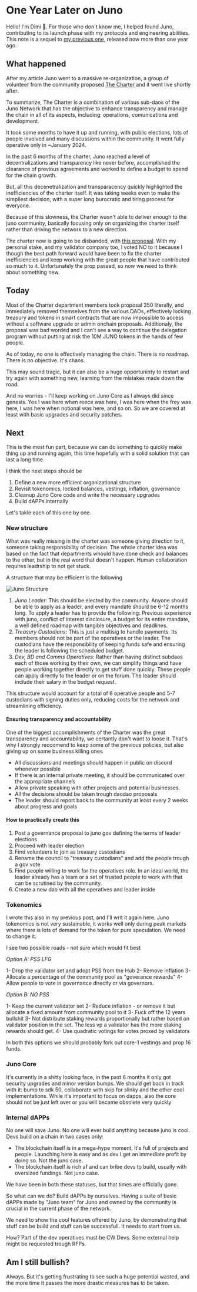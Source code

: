 # One Year Later on Juno

Hello! I'm Dimi 🦙. For those who don't know me, I helped found Juno, contributing to its launch phase with my protocols and engineering abilities. This note is a sequel to [my previous one](https://google.com), released now more than one year ago.

## What happened

After my article Juno went to a massive re-organization, a group of volunteer from the community proposed [The Charter](https://www.mintscan.io/juno/proposals/319) and it went live shortly after.

To summarize, The Charter is a combination of various sub-daos of the Juno Network that has the objective to enhance transparency and manage the chain in all of its aspects, including: operations, comunications and development.

It took some months to have it up and running, with public elections, lots of people involved and many discussions within the community. It went fully operative only in ~January 2024.

In the past 6 months of the charter, Juno reached a level of decentralizations and transparency like never before, accomplished the clearance of previous agreements and worked to define a budget to spend for the chain growth.

But, all this decenetralization and transparacency quickly highlighted the inefficiencies of the charter itself. It was taking weeks even to make the simpliest decision, with a super long burocratic and tiring process for everyone.

Because of this slowness, the Charter wasn't able to deliver enough to the juno community, basically focusing only on organizing the charter itself rather than driving the network to a new direction.

The charter now is going to be disbanded, with [this proposal](https://www.mintscan.io/juno/proposals/350). With my personal stake, and my validator company too, I voted NO to it because I though the best path forward would have been to fix the charter inefficiencies and keep working with the great people that have contributed so much to it. Unfortunately the prop passed, so now we need to think about something new.

## Today

Most of the Charter department members took proposal 350 literally, and immediately removed themselves from the various DAOs, effectively locking treasury and tokens in smart contracts that are now impossible to access without a software upgrade or admin onchain proposals. Additionaly, the proposal was bad worded and I can't see a way to continue the delegation program without putting at risk the 10M JUNO tokens in the hands of few people.

As of today, no one is effectively managing the chain. There is no roadmap. There is no objective. It's chaos.

This may sound tragic, but it can also be a huge opportuninty to restart and try again with something new, learning from the mistakes made down the road.

And no worries - I'll keep working on Juno Core as I always did since genesis. Yes I was here when reece was here, I was here when the frey was here, I was here when notional was here, and so on. So we are covered at least with basic upgrades and security patches.

## Next

This is the most fun part, because we can do something to quickly make thing up and running again, this time hopefully with a solid solution that can last a long time.

I think the next steps should be

1. Define a new more efficient organizational structure
2. Revisit tokenomics, locked balances, vestings, inflation, governance
3. Cleanup Juno Core code and write the necessary upgrades
4. Build dAPPs internally

Let's takle each of this one by one.

### New structure

What was really missing in the charter was someone giving direction to it, someone taking responsibility of decision. The whole charter idea was based on the fact that departments whould have done check and balances to the other, but in the real word that doesn't happen. Human collaboration requires leadrship to not get stuck.

A structure that may be efficient is the following

![Juno Structure](https://dimi.sh/img/juno-structure.png)

1. _Juno Leader_: This should be elected by the community. Anyone should be able to apply as a leader, and every mandate should be 6-12 months long. To apply a leader has to provide the following: Previous experience with juno, conflict of interest disclosure, a budget for its entire mandate, a well defined roadmap with tangible objectives and deadlines.
2. _Treasury Custodians_: This is just a multisig to handle payments. Its members should not be part of the operatives or the leader. The custodians have the responsibility of keeping funds safe and ensuring the leader is following the scheduled budget.
3. _Dev, BD and Comms Operatives_: Rather than having distinct subdaos each of those working by their own, we can simplify things and have people working together directly to get stuff done quickly. These people can apply directly to the leader or on the forum. The leader should include their salary in the budget request.

This structure would account for a total of 6 operative people and 5-7 custodians with signing duties only, reducing costs for the network and streamlining efficiency.

#### Ensuring transparency and accountability

One of the biggest accomplishments of the Charter was the great transparency and accountability, we certantly don't want to loose it. That's why I strongly reccomend to keep some of the previous policies, but also giving up on some business killing ones

- All discussions and meetings should happen in public on discord whenever possible
- If there is an internal private meeting, it should be communicated over the appropriate channels
- Allow private speaking with other projects and potential businesses.
- All the decisions should be taken trough daodao proposals
- The leader should report back to the community at least every 2 weeks about progress and goals

#### How to practically create this

1. Post a governance proposal to juno gov defining the terms of leader elections
1. Proceed with leader election
1. Find volunteers to join as treasury custodians
1. Rename the council to "treasury custodians" and add the people trough a gov vote
1. Find people willing to work for the operatives role. In an ideal world, the leader already has a team or a set of trusted people to work with that can be scrutined by the community.
1. Create a new dao with all the operatives and leader inside

### Tokenomics

I wrote this also in my previous post, and I'll writ it again here. Juno tokenomics is not very sustainable, it works well only during peak markets where there is lots of demand for the token for pure speculation. We need to change it.

I see two possible roads - not sure which would fit best

_Option A: PSS LFG_

1- Drop the validator set and adopt PSS from the Hub
2- Remove inflation
3- Allocate a percentage of the community pool as "goverance rewards"
4- Allow people to vote in governance directly or via governors.

_Option B: NO PSS_

1- Keep the current validator set
2- Reduce inflation - or remove it but allocate a fixed amount from community pool to it
3- Fuck off the 12 years bullshit
3- Not distribute staking rewards proportionally but rather based on validator position in the set. The less vp a validator has the more staking rewards should get.
4- Use quadratic votings for votes proxed by validators

In both this options we should probably fork out core-1 vestings and prop 16 funds.

### Juno Core

It's currently in a shitty looking face, in the past 6 months it only got security upgrades and minor version bumps. We should get back in track with it: bump to sdk 50, collaborate with skip for slinky and the other cool implementations. While it's important to focus on dapps, also the core should not be just left over or you will became obsolete very quickly

### Internal dAPPs

No one will save Juno. No one will ever build anything because juno is cool. Devs build on a chain in two cases only:

- The blockchain itself is in a mega-hype moment, it's full of projects and people. Launching here is easy and as dev I get an immediate profit by doing so. Not the juno case.
- The blockchain itself is rich af and can bribe devs to build, usually with oversized fundings. Not juno case.

We have been in both these statuses, but that times are officially gone.

So what can we do? Build dAPPs by ourselves. Having a suite of basic dAPPs made by "Juno team" for Juno and owned by the community is crucial in the current phase of the network.

We need to show the cool features offered by Juno, by demonstrating that stuff can be build and stuff can be successfull. It needs to start from us.

How? Part of the dev operatives must be CW Devs. Some external help might be requested trough RFPs.

## Am I still bullish?

Always. But it's getting frustrating to see such a huge potential wasted, and the more time it passes the more drastic measures has to be taken.
